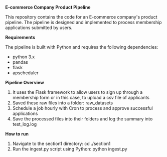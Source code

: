 **E-commerce Company Product Pipeline**

This repository contains the code for an E-commerce company's product pipeline. The pipeline is designed and implemented to process membership applications submitted by users.

**Requirements**

The pipeline is built with Python and requires the following dependencies:
- python 3.x
- pandas
- flask
- apscheduler

**Pipeline Overview**

1. It uses the Flask framework to allow users to sign up through a membership form or in this case, to upload a csv file of applicants
2. Saved these raw files into a folder: raw_datasets
3. Schedule a job hourly with Cron to process and approve successful applications
4. Save the processed files into their folders and log the summary into test_log.log

**How to run**
1. Navigate to the section1 directory: cd ./section1
2. Run the ingest.py script using Python: python ingest.py
